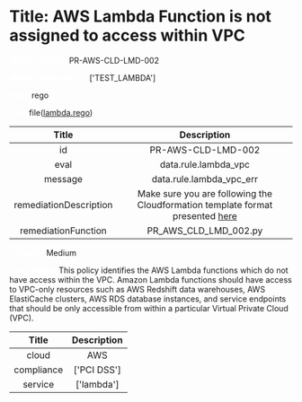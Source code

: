 



# Title: AWS Lambda Function is not assigned to access within VPC


***<font color="white">Master Test Id:</font>*** PR-AWS-CLD-LMD-002

***<font color="white">Master Snapshot Id:</font>*** ['TEST_LAMBDA']

***<font color="white">type:</font>*** rego

***<font color="white">rule:</font>*** file([lambda.rego])  
  
  
  
  

|Title|Description|
| :---: | :---: |
|id|PR-AWS-CLD-LMD-002|
|eval|data.rule.lambda_vpc|
|message|data.rule.lambda_vpc_err|
|remediationDescription|Make sure you are following the Cloudformation template format presented <a href='https://docs.aws.amazon.com/AWSCloudFormation/latest/UserGuide/aws-resource-lambda-function.html' target='_blank'>here</a>|
|remediationFunction|PR_AWS_CLD_LMD_002.py|


***<font color="white">Severity:</font>*** Medium

***<font color="white">Description:</font>*** This policy identifies the AWS Lambda functions which do not have access within the VPC. Amazon Lambda functions should have access to VPC-only resources such as AWS Redshift data warehouses, AWS ElastiCache clusters, AWS RDS database instances, and service endpoints that should be only accessible from within a particular Virtual Private Cloud (VPC).  
  
  

|Title|Description|
| :---: | :---: |
|cloud|AWS|
|compliance|['PCI DSS']|
|service|['lambda']|



[lambda.rego]: https://github.com/prancer-io/prancer-compliance-test/tree/master/aws/cloud/lambda.rego
